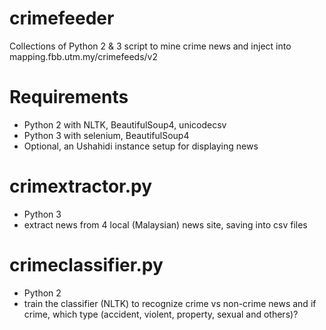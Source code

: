 crimefeeder
===========
Collections of Python 2 &amp; 3 script to mine crime news and inject into mapping.fbb.utm.my/crimefeeds/v2

Requirements
============
- Python 2 with NLTK, BeautifulSoup4, unicodecsv
- Python 3 with selenium, BeautifulSoup4
- Optional, an Ushahidi instance setup for displaying news

crimextractor.py
================
- Python 3
- extract news from 4 local (Malaysian) news site, saving into csv files

crimeclassifier.py
==================
- Python 2
- train the classifier (NLTK) to recognize crime vs non-crime news and if crime, which type (accident, violent, property, sexual and others)?
